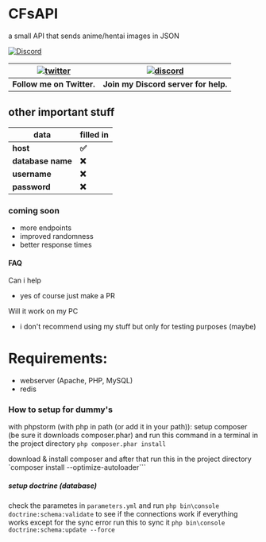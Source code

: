 # CFsAPI

a small API that sends anime/hentai images in JSON

[![Discord](https://discordapp.com/api/guilds/138303776170835969/widget.png)](https://discord.gg/rMVju6a)

| [![twitter](https://cdn.discordapp.com/attachments/155726317222887425/252192520094613504/twiter_banner.JPG)](https://twitter.com/nintendoDSgek) | [![discord](https://cdn.discordapp.com/attachments/266240393639755778/281920766490968064/discord.png)](https://discord.gg/rMVju6a)
| --- | --- |
| **Follow me on Twitter.** | **Join my Discord server for help.** |

## other important stuff

data |  filled in |
| --- | --- |
| **host** | **✅**
| **database name** | **❌**
| **username** | **❌**
| **password** | **❌**

### coming soon

- more endpoints
- improved randomness
- better response times

#### FAQ

 Can i help
- yes of course just make a PR

 Will it work on my PC
- i don't recommend using my stuff but only for testing purposes (maybe)

# Requirements:
- webserver (Apache, PHP, MySQL)
- redis

### How to setup for dummy's
with phpstorm (with php in path (or add it in your path)):
    setup composer (be sure it downloads composer.phar)
    and run this command in a terminal in the project directory `php composer.phar install`

download & install composer and after that run this in the project directory
`composer install --optimize-autoloader```


##### setup doctrine (database)
check the parametes in `parameters.yml` and run `php bin\console doctrine:schema:validate` to see if the connections work
if everything works except for the sync error run this to sync it `php bin\console doctrine:schema:update --force`
